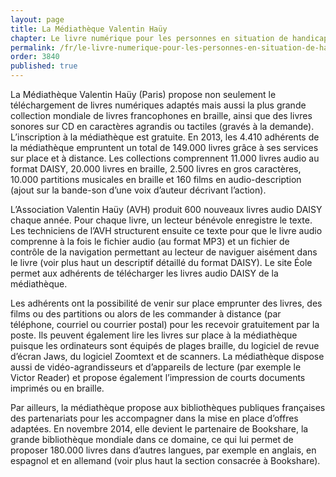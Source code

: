 ```yaml
---
layout: page
title: La Médiathèque Valentin Haüy
chapter: Le livre numérique pour les personnes en situation de handicap
permalink: /fr/le-livre-numerique-pour-les-personnes-en-situation-de-handicap/la-mediatheque-valentin-hauy/
order: 3840
published: true
---
```

<p>La Médiathèque Valentin Haüy (Paris) propose non seulement le téléchargement de livres numériques adaptés mais aussi la plus grande collection mondiale de livres francophones en braille, ainsi que des livres sonores sur CD en caractères agrandis ou tactiles (gravés à la demande). L’inscription à la médiathèque est gratuite. En 2013, les 4.410 adhérents de la médiathèque empruntent un total de 149.000 livres grâce à ses services sur place et à distance. Les collections comprennent 11.000 livres audio au format DAISY, 20.000 livres en braille, 2.500 livres en gros caractères, 10.000 partitions musicales en braille et 160 films en audio-description (ajout sur la bande-son d’une voix d’auteur décrivant l’action).</p>

<p>L’Association Valentin Haüy (AVH) produit 600 nouveaux livres audio DAISY chaque année. Pour chaque livre, un lecteur bénévole enregistre le texte. Les techniciens de l’AVH structurent ensuite ce texte pour que le livre audio comprenne à la fois le fichier audio (au format MP3) et un fichier de contrôle de la navigation permettant au lecteur de naviguer aisément dans le livre (voir plus haut un descriptif détaillé du format DAISY). Le site Éole permet aux adhérents de télécharger les livres audio DAISY de la médiathèque.</p>

<p>Les adhérents ont la possibilité de venir sur place emprunter des livres, des films ou des partitions ou alors de les commander à distance (par téléphone, courriel ou courrier postal) pour les recevoir gratuitement par la poste. Ils peuvent également lire les livres sur place à la médiathèque puisque les ordinateurs sont équipés de plages braille, du logiciel de revue d’écran Jaws, du logiciel Zoomtext et de scanners. La médiathèque dispose aussi de vidéo-agrandisseurs et d’appareils de lecture (par exemple le Victor Reader) et propose également l’impression de courts documents imprimés ou en braille.</p>

<p>Par ailleurs, la médiathèque propose aux bibliothèques publiques françaises des partenariats pour les accompagner dans la mise en place d’offres adaptées. En novembre 2014, elle devient le partenaire de Bookshare, la grande bibliothèque mondiale dans ce domaine, ce qui lui permet de proposer 180.000 livres dans d’autres langues, par exemple en anglais, en espagnol et en allemand (voir plus haut la section consacrée à Bookshare).</p>